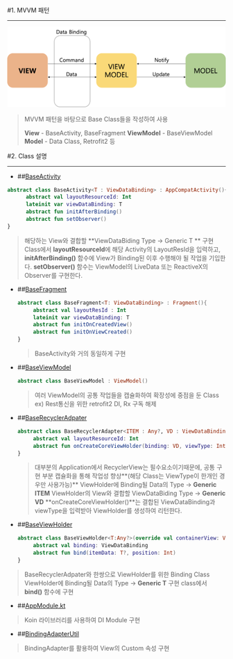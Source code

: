 #1. MVVM 패턴

***

![image-20200811183451112](./image-mvvm.png)

> MVVM 패턴을 바탕으로 Base Class들을 작성하여 사용
>
> **View** - BaseActivity, BaseFragment
> **ViewModel** - BaseViewModel
> **Model** - Data Class, Retrofit2 등

#2. Class 설명

***

- ##[BaseActivity](https://github.com/Hulrara/android_base/blob/master/app/src/main/java/kr/taehoon/baseapplication/base/BaseActivity.kt)


 ```kotlin
 abstract class BaseActivity<T : ViewDataBinding> : AppCompatActivity(){
       abstract val layoutResourceId: Int
       lateinit var viewDataBinding: T
       abstract fun initAfterBinding()
       abstract fun setObserver()
 }
 ```

> 해당하는 View와 결합할 **ViewDataBiding Type -> Generic T **
> 구현 Class에서 **layoutResourceId**에 해당 Activity의 LayoutResId을 입력하고, **initAfterBinding()** 함수에 View가 Binding된 이후 수행해야 될 작업을 기입한다.
> **setObserver()** 함수는 ViewModel의 LiveData 또는 ReactiveX의 Observer를 구현한다.

- ##[BaseFragment](https://github.com/Hulrara/android_base/blob/master/app/src/main/java/kr/taehoon/baseapplication/base/BaseFragment.kt)

  ```kotlin
  abstract class BaseFragment<T: ViewDataBinding> : Fragment(){
       abstract val layoutResId : Int
       lateinit var viewDataBinding: T
       abstract fun initOnCreatedView()
       abstract fun initOnViewCreated()
  }
  ```

  > BaseActivity와 거의 동일하게 구현

  

- ##[BaseViewModel](https://github.com/Hulrara/android_base/blob/master/app/src/main/java/kr/taehoon/baseapplication/base/BaseViewModel.kt)

  ```kotlin
  abstract class BaseViewModel : ViewModel()
  ```

  > 여러 ViewModel의 공통 작업들을 캡슐화하여 확장성에 중점을 둔 Class
  > ex) Rest통신을 위한 retrofit2 DI, Rx 구독 해제

  

- ##[BaseRecyclerAdpater](https://github.com/Hulrara/android_base/blob/master/app/src/main/java/kr/taehoon/baseapplication/base/BaseRecyclerAdapter.kt)

  ```kotlin
  abstract class BaseRecyclerAdapter<ITEM : Any?, VD : ViewDataBinding>{
       abstract val layoutResourceId: Int
       abstract fun onCreateCoreViewHolder(binding: VD, viewType: Int): BaseViewHolder<ITEM>
  }
  ```

  > 대부분의 Application에서 RecyclerView는 필수요소이기때문에, 공통 구현 부분 캡슐화을 통해 작업성 향상**(해당 Class는 ViewType이 한개인 경우만 사용가능)**
  > ViewHolder에 Binding될 Data의 Type -> **Generic ITEM**
  > ViewHolder의 View와 결합할 ViewDataBiding Type -> **Generic VD**
  > **onCreateCoreViewHolder()**는 결합된 ViewDataBinding과 viewType을 입력받아 ViewHolder를 생성하여 리턴한다.

  

- ##[BaseViewHolder](https://github.com/Hulrara/android_base/blob/master/app/src/main/java/kr/taehoon/baseapplication/base/BaseViewHolder.kt)

  ```kotlin
  abstract class BaseViewHolder<T:Any?>(override val containerView: View) :RecyclerView.ViewHolder(containerView),LayoutContainer {
       abstract val binding: ViewDataBinding
       abstract fun bind(itemData: T?, position: Int)
  }
  ```

> BaseRecyclerAdpater와 한쌍으로 ViewHolder를 위한 Binding Class
> ViewHolder에 Binding될 Data의 Type -> **Generic T**
> 구현 class에서 **bind()** 함수에 구현

- ##[AppModule.kt](https://github.com/Hulrara/android_base/blob/master/app/src/main/java/kr/taehoon/baseapplication/util/AppModule.kt)

> Koin 라이브러리를 사용하여 DI Module 구현

- ##[BindingAdapterUtil](https://github.com/Hulrara/android_base/blob/master/app/src/main/java/kr/taehoon/baseapplication/util/BindingAdapterUtil.kt)

> BindingAdapter를 활용하여 View의 Custom 속성 구현